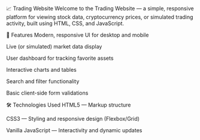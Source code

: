 📈 Trading Website
Welcome to the Trading Website — a simple, responsive platform for viewing stock data, cryptocurrency prices, or simulated trading activity, built using HTML, CSS, and JavaScript.

🚀 Features
Modern, responsive UI for desktop and mobile

Live (or simulated) market data display

User dashboard for tracking favorite assets

Interactive charts and tables

Search and filter functionality

Basic client-side form validations

🛠️ Technologies Used
HTML5 — Markup structure

CSS3 — Styling and responsive design (Flexbox/Grid)

Vanilla JavaScript — Interactivity and dynamic updates

